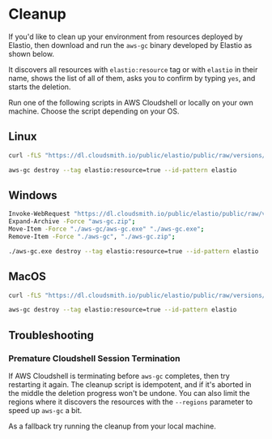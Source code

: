 # Cleanup

If you'd like to clean up your environment from resources deployed by Elastio, then download and run the `aws-gc` binary developed by Elastio as shown below.

It discovers all resources with `elastio:resource` tag or with `elastio` in their name, shows the list of all of them, asks you to confirm by typing `yes`, and starts the deletion.

Run one of the following scripts in AWS Cloudshell or locally on your own machine. Choose the script depending on your OS.

## Linux

```bash
curl -fLS "https://dl.cloudsmith.io/public/elastio/public/raw/versions/latest/aws-gc_$(uname -m | sed "s/arm64/aarch64/")-unknown-linux-musl.tar.xz" | sudo tar -xJf - -C /usr/local/bin

aws-gc destroy --tag elastio:resource=true --id-pattern elastio
```

## Windows

```bash
Invoke-WebRequest "https://dl.cloudsmith.io/public/elastio/public/raw/versions/latest/aws-gc_x86_64-pc-windows-msvc.zip" -OutFile "aws-gc.zip";
Expand-Archive -Force "aws-gc.zip";
Move-Item -Force "./aws-gc/aws-gc.exe" "./aws-gc.exe";
Remove-Item -Force "./aws-gc", "./aws-gc.zip";

./aws-gc.exe destroy --tag elastio:resource=true --id-pattern elastio
```

## MacOS

```bash
curl -fLS "https://dl.cloudsmith.io/public/elastio/public/raw/versions/latest/aws-gc_$(uname -m | sed "s/arm64/aarch64/")-apple-darwin.tar.xz" | sudo tar -xJf - -C /usr/local/bin

aws-gc destroy --tag elastio:resource=true --id-pattern elastio
```

## Troubleshooting

### Premature Cloudshell Session Termination

If AWS Cloudshell is terminating before `aws-gc` completes, then try restarting it again. The cleanup script is idempotent, and if it's aborted in the middle the deletion progress won't be undone. You can also limit the regions where it discovers the resources with the `--regions` parameter to speed up `aws-gc` a bit.

As a fallback try running the cleanup from your local machine.
